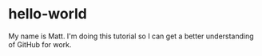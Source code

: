 # hello-world

My name is Matt. I'm doing this tutorial so I can get a better understanding of GitHub for work.
